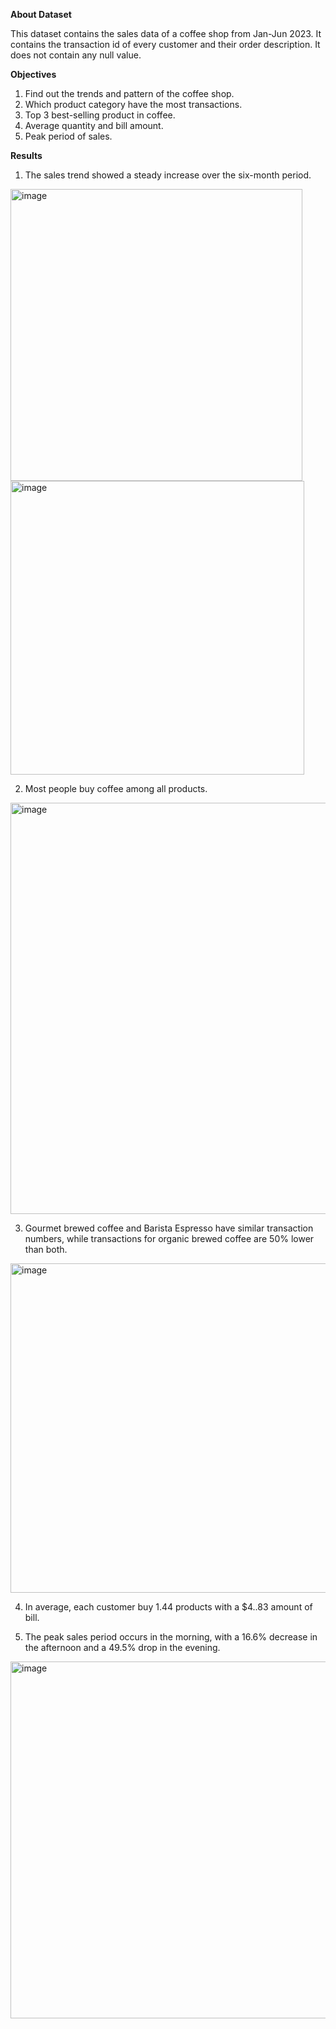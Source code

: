 **About Dataset**

This dataset contains the sales data of a coffee shop from Jan-Jun 2023.
It contains the transaction id of every customer and their order description.
It does not contain any null value.


**Objectives**

1. Find out the trends and pattern of the coffee shop.
2. Which product category have the most transactions.
3. Top 3 best-selling product in coffee.
4. Average quantity and bill amount.
5. Peak period of sales.


**Results**

1. The sales trend showed a steady increase over the six-month period.
<img width="467" alt="image" src="https://github.com/user-attachments/assets/2b7b828d-573f-48f8-b17c-07fb74b16271">
<img width="470" alt="image" src="https://github.com/user-attachments/assets/2512ac09-6e08-4d31-acc1-d3c9c9530e7d">


   
2. Most people buy coffee among all products.
<img width="658" alt="image" src="https://github.com/user-attachments/assets/fb664823-7102-49f5-b3fe-d3b094dcce01">


   
3. Gourmet brewed coffee and Barista Espresso have similar transaction numbers, while transactions for organic brewed coffee are 50% lower than both.
<img width="527" alt="image" src="https://github.com/user-attachments/assets/5f660338-40e2-42f9-9fb1-aca6d865418f">


   
4. In average, each customer buy 1.44 products with a $4..83 amount of bill.


   
5. The peak sales period occurs in the morning, with a 16.6% decrease in the afternoon and a 49.5% drop in the evening.
<img width="571" alt="image" src="https://github.com/user-attachments/assets/ad3343a1-5690-4ec9-9968-eabb361ebe9f">

